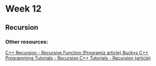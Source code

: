 # Week 12

## Recursion

### Other resources:
<a href="https://www.programiz.com/cpp-programming/recursion" target="_blank">C++ Recursion - Recursive Function (Programiz article) </a>
<a href="https://www.youtube.com/watch?v=4agL-MQq05E" target="_blank">Buckys C++ Programming Tutorials - Recursion </a>
<a href="http://www.cplusplus.com/articles/D2N36Up4/" target="_blank">C++ Tutorials - Recursion (article) </a>